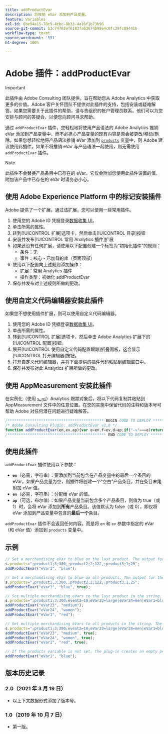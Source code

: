 ```yaml
---
title: addProductEvar
description: 将推销 eVar 添加到产品变量。
feature: Variables
exl-id: 6be94a15-78c9-4cbc-8b33-4a16f1b73b96
source-git-commit: b3c74782ef6183fa63674b98e4c0fc39fc09441b
workflow-type: tm+mt
source-wordcount: '551'
ht-degree: 100%

---
```


# Adobe 插件：addProductEvar

>[!IMPORTANT]
>
>此插件由 Adobe Consulting 团队提供，旨在帮助您从 Adobe Analytics 中获取更多的价值。Adobe 客户关怀团队不提供对此插件的支持，包括安装或疑难解答。如果您需要关于此插件的帮助，请与贵组织的帐户管理员联系。他们可以为您安排与顾问的答疑会，以便您向顾问寻求帮助。

通过 `addProductEvar` 插件，您轻松地将使用产品语法的 Adobe Analytics 推销 eVar 添加到产品变量中，而不必担心产品变量的现有内容是否会被更改/移动/删除。如果您想轻松地将产品语法推销 eVar 添加到 [`products`](../page-vars/products.md) 变量中，则 Adobe 建议使用此插件。如果不将推销 eVar 与产品语法一起使用，则无需使用 `addProductEvar` 插件。

>[!NOTE]
>
>此插件不会替换产品条目中已存在的 eVar。它仅会附加您使用此插件设置的值。附加该产品中已存在的 eVar 时请务必小心。

## 使用 Adobe Experience Platform 中的标记安装插件

Adobe 提供了一个扩展，通过该扩展，您可以使用一些常用插件。

1. 使用您的 Adobe ID 凭据登录[数据收集 UI](https://experience.adobe.com/data-collection)。
1. 单击所需的属性。
1. 转到[!UICONTROL 扩展]选项卡，然后单击[!UICONTROL 目录]按钮
1. 安装并发布[!UICONTROL 常用 Analytics 插件]扩展
1. 如果还没有任何扩展，请使用以下配置创建一个标签为“初始化插件”的规则：
   * 条件：无
   * 事件：核心 - 已加载的库（页面顶部）
1. 使用以下配置向上述规则添加操作：
   * 扩展：常用 Analytics 插件
   * 操作类型：初始化 addProductEvar
1. 保存并发布对上述规则所做的更改。

## 使用自定义代码编辑器安装此插件

如果您不想使用插件扩展，则可以使用自定义代码编辑器。

1. 使用您的 Adobe ID 凭据登录[数据收集 UI](https://experience.adobe.com/data-collection)。
1. 单击所需的属性。
1. 转到[!UICONTROL 扩展]选项卡，然后单击 Adobe Analytics 扩展下的[!UICONTROL 配置]按钮。
1. 展开[!UICONTROL 使用自定义代码配置跟踪]折叠面板，这会显示[!UICONTROL 打开编辑器]按钮。
1. 打开自定义代码编辑器，并将下面提供的插件代码粘贴到编辑窗口中。
1. 保存并发布对此 Analytics 扩展所做的更改。

## 使用 AppMeasurement 安装此插件

在实例化（使用 [`s_gi`](../functions/s-gi.md)）Analytics 跟踪对象后，将以下代码复制并粘贴到 AppMeasurement 文件中的任意位置。在您的实施中保留代码的注释和版本号可帮助 Adobe 对任何潜在问题进行疑难解答。

```js
/******************************************* BEGIN CODE TO DEPLOY *******************************************/
/* Adobe Consulting Plugin: addProductEvar v2.0 */
function addProductEvar(en,ev,ap){var e=en,f=ev,d=ap;if("-v"===e)return{plugin:"addProductEvar",version:"2.0"};a:{if("undefined"!==typeof window.s_c_il){var b=0;for(var c;b<window.s_c_il.length;b++)if(c=window.s_c_il[b],c._c&&"s_c"===c._c){b=c;break a}}b=void 0}if("undefined"!==typeof b&&(b.contextData.addProductEvar="2.0","string"===typeof e&&"string"===typeof f&&""!==f))if(d=d||!1,b.products){c=b.products.split(",");var g=c.length;d=d?0:g-1;for(var a;d<g;d++)a=c[d].split(";"),a[5]&&-1<a[5].toLowerCase().indexOf("evar")?a[5]=a[5]+"|"+e+"="+f:a[5]?a[5]=e+"="+f:a[5]||(a[4]||(a[4]=""),a[3]||(a[3]=""),a[2]||(a[2]=""),a[1]||(a[1]=""),a[5]=e+"="+f),c[d]=a.join(";");b.products=c.join(",")}else b.products=";;;;;"+e+"="+f};
/******************************************** END CODE TO DEPLOY ********************************************/
```

## 使用此插件

`addProductEvar` 插件使用以下参数：

* **`en`**（必需，字符串）：要添加到当前包含在产品变量中的最后一个条目的 eVar。如果产品变量为空，则插件将创建一个“空白”产品条目，并在条目末尾附加 eVar 值。
* **`ev`**（必需，字符串）：分配给 eVar 的值。
* **`ap`**（可选，布尔值）：如果产品变量当前包含多个产品条目，则值为 true（或 1）时，会将 eVar 添加到&#x200B;**所有**&#x200B;产品条目。该值默认为 false（或 0），即仅将 eVar 添加到产品变量中包含的&#x200B;**最后一个**&#x200B;条目。

`addProductEvar` 插件不会返回任何内容。而是将 `en` 和 `ev` 参数中指定的 eVar（和 eVar 值）添加到 `products` 变量中。

## 示例

```js
// Set a merchandising eVar to blue on the last product. The output for the products variable is ";product1;3;300,;product2;2;122,;product3;1;25;;eVar1=blue"
s.products=";product1;3;300,;product2;2;122,;product3;1;25";
addProductEvar("eVar1", "blue");

// Set a merchandising eVar to blue on all products. The output for the products variable is ";product1;3;300;;eVar1=blue,;product2;2;122;;eVar1=blue,;product3;1;25;;eVar1=blue"
s.products=";product1;3;300,;product2;2;122,;product3;1;25";
addProductEvar("eVar1", "blue", true);

// Set multiple merchandising eVars to the last product in the string. The output for the products variable is ";product1;3;300;event2=10;eVar23=large|eVar24=men|eVar1=blue,;product2;2;122,;product3;1;25;;eVar23=medium|eVar24=women|eVar1=red"
s.products=";product1;3;300;event2=10;eVar23=large|eVar24=men|eVar1=blue,;product2;2;122,;product3;1;25";
addProductEvar("eVar23", "medium");
addProductEvar("eVar24", "women");
addProductEvar("eVar1", "red");

// Set multiple merchandising eVars to all products in the string. The output for the products variable is ";product1;3;300;event2=10;eVar23=large|eVar24=men|eVar1=blue|eVar23=medium|eVar24=women|eVar1=red,;product2;2;122;;eVar23=medium|eVar24=women|eVar1=red,;product3;1;25;;eVar23=medium|eVar24=women|eVar1=red"
s.products=";product1;3;300;event2=10;eVar23=large|eVar24=men|eVar1=blue,;product2;2;122,;product3;1;25";
addProductEvar("eVar23", "medium", true);
addProductEvar("eVar24", "women", true);
addProductEvar("eVar1", "red", true);

// If the products variable is not set, the plug-in creates an empty product string correctly delimited to the merchandising eVar. The output for the products variable is ";;;;;eVar1=blue"
addProductEvar("eVar1", "blue");
```

## 版本历史记录

### 2.0（2021 年 3 月 19 日）

* 以上下文数据形式添加了版本号。

### 1.0（2019 年 10 月 7 日）

* 第一版。
